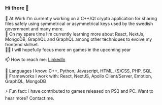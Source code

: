 ### Hi there 👋

🔭 At Work I’m currently working on a C++/Qt crypto application for sharing files safely using symmetrical or asymmetrical keys used by the swedish government and many more.  
🌱 On my spare time I’m currently learning more about React, NextJs, MongoDB, GraphQL and GraphQL among other techniques to evolve my frontend skillset.  
🐱‍🏍 I will hopefully focus more on games in the upcoming year  
  
📫 How to reach me: [LinkedIn](https://www.linkedin.com/in/mikaelmlarsson/)   

💪 Languages I know: C++, Python, Javascript, HTML, (S)CSS, PHP, SQL  
🧠 Frameworks I work with: React, NextJS, Apollo Client/Server, Emotion, GraphQL, MongoDB

  
⚡ Fun fact: I have contributed to games released on PS3 and PC.   Want to hear more? Contact me.  
<!--
**indiehjaerta/indiehjaerta** is a ✨ _special_ ✨ repository because its `README.md` (this file) appears on your GitHub profile.

Here are some ideas to get you started:

- 🔭 I’m currently working on ...
- 🌱 I’m currently learning ...
- 👯 I’m looking to collaborate on ...
- 🤔 I’m looking for help with ...
- 💬 Ask me about ...
- 📫 How to reach me: ...
- 😄 Pronouns: ...
- ⚡ Fun fact: ...
-->
